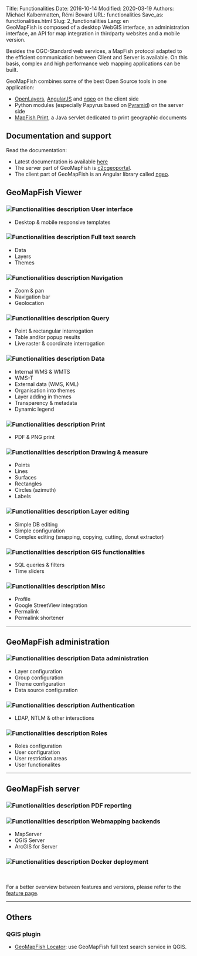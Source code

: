 Title: Functionalities
Date: 2016-10-14
Modified: 2020-03-19
Authors: Michael Kalbermatten, Rémi Bovard
URL: functionalities
Save_as: functionalities.html
Slug: 2_functionalities
Lang: en
<br />
GeoMapFish is composed of a desktop WebGIS interface, an administration interface, an API for map integration
in thirdparty websites and a mobile version.

Besides the OGC-Standard web services, a MapFish protocol adapted to the efficient communication
between Client and Server is available. On this basis, complex and high performance web mapping 
applications can be built.

GeoMapFish combines some of the best Open Source tools in one application:

* [OpenLayers](https://openlayers.org/), [AngularJS](https://angularjs.org/) and [ngeo](https://camptocamp.github.io/ngeo/master/apidoc/) on the client side
* Python modules (especially Papyrus based on [Pyramid](https://trypyramid.com/)) on the server side
* [MapFish Print](https://mapfish.github.io/mapfish-print-doc/), a Java servlet dedicated to print geographic documents

## Documentation and support

Read the documentation:

* Latest documentation is available [here](https://camptocamp.github.io/c2cgeoportal/master/)
* The server part of GeoMapFish is [c2cgeoportal](https://github.com/camptocamp/c2cgeoportal/).
* The client part of GeoMapFish is an Angular library called [ngeo](https://github.com/camptocamp/ngeo/).

## GeoMapFish Viewer

### ![Functionalities description]({filename}/images/1_1_responsive.png) User interface

* Desktop & mobile responsive templates

### ![Functionalities description]({filename}/images/1_2_search.png) Full text search

* Data
* Layers
* Themes

### ![Functionalities description]({filename}/images/1_3_navigation.png) Navigation

* Zoom & pan
* Navigation bar
* Geolocation

### ![Functionalities description]({filename}/images/1_4_query.png) Query

* Point & rectangular interrogation
* Table and/or popup results
* Live raster & coordinate interrogation

### ![Functionalities description]({filename}/images/1_5_data.png) Data

* Internal WMS & WMTS
* WMS-T
* External data (WMS, KML)
* Organisation into themes
* Layer adding in themes
* Transparency & metadata
* Dynamic legend

### ![Functionalities description]({filename}/images/1_6_print.png) Print

* PDF & PNG print

### ![Functionalities description]({filename}/images/1_7_drawing.png) Drawing & measure

* Points
* Lines
* Surfaces
* Rectangles
* Circles (azimuth)
* Labels

### ![Functionalities description]({filename}/images/1_8_layer_editing.png) Layer editing

* Simple DB editing
* Simple configuration
* Complex editing (snapping, copying, cutting, donut extractor)

### ![Functionalities description]({filename}/images/1_9_gis.png) GIS functionalities

* SQL queries & filters
* Time sliders

### ![Functionalities description]({filename}/images/1_10_misc.png) Misc

* Profile
* Google StreetView integration
* Permalink
* Permalink shortener

---

## GeoMapFish administration

### ![Functionalities description]({filename}/images/2_1_configuration.png) Data administration

* Layer configuration
* Group configuration
* Theme configuration
* Data source configuration

### ![Functionalities description]({filename}/images/2_2_authentication.png) Authentication

* LDAP, NTLM & other interactions

### ![Functionalities description]({filename}/images/2_3_roles.png) Roles

* Roles configuration
* User configuration
* User restriction areas
* User functionalites

---

## GeoMapFish server

### ![Functionalities description]({filename}/images/3_1_pdf.png) PDF reporting

### ![Functionalities description]({filename}/images/3_2_webmapping.png) Webmapping backends

* MapServer
* QGIS Server
* ArcGIS for Server

### ![Functionalities description]({filename}/images/3_3_docker.png) Docker deployment

<br /><br />
For a better overview between features and versions, please refer to the [feature page](https://github.com/camptocamp/ngeo/blob/master/docs/features.md).

---

## Others

### QGIS plugin

* [GeoMapFish Locator](https://plugins.qgis.org/plugins/geomapfish_locator/): use GeoMapFish full text search service in QGIS.
